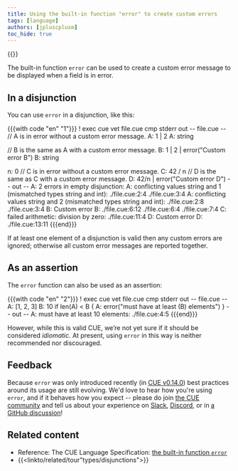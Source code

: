 ```yaml
---
title: Using the built-in function "error" to create custom errors
tags: [language]
authors: [jpluscplusm]
toc_hide: true
---
```

{{<sidenote text="Requires CUE v0.14.0 or later" >}}

The built-in function `error` can be used to create a custom error message to
be displayed when a field is in error.

<!--more-->

## In a disjunction

You can use `error` in a disjunction, like this:

{{{with code "en" "1"}}}
! exec cue vet file.cue
cmp stderr out
-- file.cue --
// A is in error without a custom error message.
A: 1 | 2
A: string

// B is the same as A with a custom error message.
B: 1 | 2 | error("Custom error B")
B: string

n: 0
// C is in error without a custom error message.
C: 42 / n
// D is the same as C with a custom error message.
D: 42/n | error("Custom error D")
-- out --
A: 2 errors in empty disjunction:
A: conflicting values string and 1 (mismatched types string and int):
    ./file.cue:2:4
    ./file.cue:3:4
A: conflicting values string and 2 (mismatched types string and int):
    ./file.cue:2:8
    ./file.cue:3:4
B: Custom error B:
    ./file.cue:6:12
    ./file.cue:6:4
    ./file.cue:7:4
C: failed arithmetic: division by zero:
    ./file.cue:11:4
D: Custom error D:
    ./file.cue:13:11
{{{end}}}

If at least one element of a disjunction is valid then any custom errors are ignored;
otherwise all custom error messages are reported together.

## As an assertion

The `error` function can also be used as an assertion:

{{{with code "en" "2"}}}
! exec cue vet file.cue
cmp stderr out
-- file.cue --
A: [1, 2, 3]
B: 10
if len(A) < B {
	A: error("must have at least \(B) elements")
}
-- out --
A: must have at least 10 elements:
    ./file.cue:4:5
{{{end}}}

However,
while this is valid CUE, we’re not yet sure if it should be considered *idiomatic*.
At present, using `error` in this way is neither recommended nor discouraged.

## Feedback

Because `error` was only introduced recently
(in [CUE v0.14.0](/releases/v0.14.0))
best practices around its usage are still evolving.
We'd love to hear how you're using `error`, and if it behaves how you expect --
please do join
[the CUE community](/community/) and tell us about your experience on
[Slack](/s/slack),
[Discord](/s/discord), or in
[a GitHub discussion](/discussions/)!

## Related content

- Reference: The CUE Language Specification:
  [the built-in function `error`]({{<relref"docs/reference/spec#error">}})
- {{<linkto/related/tour"types/disjunctions">}}
